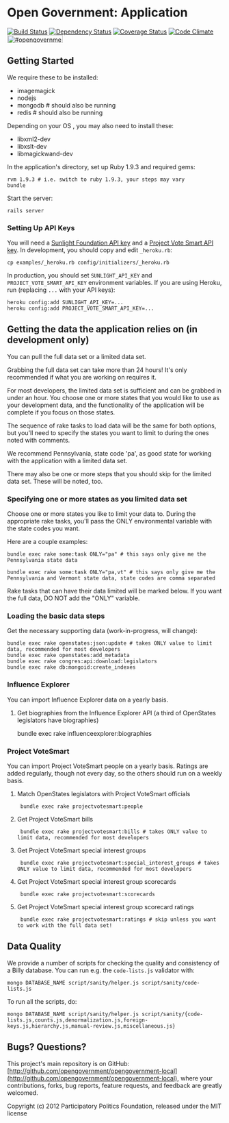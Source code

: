 # Open Government: Application

[![Build Status](https://secure.travis-ci.org/opengovernment/opengovernment-app.png)](http://travis-ci.org/opengovernment/opengovernment-app)
[![Dependency Status](https://gemnasium.com/opengovernment/opengovernment-app.png)](https://gemnasium.com/opengovernment/opengovernment-app)
[![Coverage Status](https://coveralls.io/repos/opengovernment/opengovernment-app/badge.png?branch=master)](https://coveralls.io/r/opengovernment/opengovernment-app)
[![Code Climate](https://codeclimate.com/github/opengovernment/opengovernment-app.png)](https://codeclimate.com/github/opengovernment/opengovernment-app)
<a href="https://kiwiirc.com/client/irc.freenode.net/?nick=web_guest%7C?#opengovernment"><img src="https://kiwiirc.com/buttons/irc.freenode.net/opengovernment.png" alt="#opengovernment IRC channel" height="18" width="130" style="max-width:100%;"></a>

## Getting Started

We require these to be installed:

* imagemagick
* nodejs
* mongodb # should also be running
* redis # should also be running

Depending on your OS , you may also need to install these:

* libxml2-dev
* libxslt-dev
* libmagickwand-dev

In the application's directory, set up Ruby 1.9.3 and required gems:

    rvm 1.9.3 # i.e. switch to ruby 1.9.3, your steps may vary
    bundle

Start the server:

    rails server

### Setting Up API Keys

You will need a [Sunlight Foundation API key](http://services.sunlightlabs.com/accounts/register/) and a [Project Vote Smart API key](http://votesmart.org/share/api). In development, you should copy and edit `_heroku.rb`:

    cp examples/_heroku.rb config/initializers/_heroku.rb

In production, you should set `SUNLIGHT_API_KEY` and `PROJECT_VOTE_SMART_API_KEY` environment variables. If you are using Heroku, run (replacing `...` with your API keys):

    heroku config:add SUNLIGHT_API_KEY=...
    heroku config:add PROJECT_VOTE_SMART_API_KEY=...

## Getting the data the application relies on (in development only)

You can pull the full data set or a limited data set.

Grabbing the full data set can take more than 24 hours! It's only recommended if what you are working on requires it.

For most developers, the limited data set is sufficient and can be grabbed in under an hour. You choose one or more states that you would like to use as your development data, and the functionality of the application will be complete if you focus on those states.

The sequence of rake tasks to load data will be the same for both options, but you'll need to specify the states you want to limit to during the ones noted with comments.

We recommend Pennsylvania, state code 'pa', as good state for working with the application with a limited data set.

There may also be one or more steps that you should skip for the limited data set. These will be noted, too.

### Specifying one or more states as you limited data set

Choose one or more states you like to limit your data to. During the appropriate rake tasks, you'll pass the ONLY environmental variable with the state codes you want.

Here are a couple examples:

    bundle exec rake some:task ONLY="pa" # this says only give me the Pennsylvania state data

    bundle exec rake some:task ONLY="pa,vt" # this says only give me the Pennsylvania and Vermont state data, state codes are comma separated

Rake tasks that can have their data limited will be marked below. If you want the full data, DO NOT add the "ONLY" variable.

### Loading the basic data steps

Get the necessary supporting data (work-in-progress, will change):

    bundle exec rake openstates:json:update # takes ONLY value to limit data, recommended for most developers
    bundle exec rake openstates:add_metadata
    bundle exec rake congres:api:download:legislators
    bundle exec rake db:mongoid:create_indexes

### Influence Explorer

You can import Influence Explorer data on a yearly basis.

1. Get biographies from the Influence Explorer API (a third of OpenStates legislators have biographies)

    bundle exec rake influenceexplorer:biographies

### Project VoteSmart

You can import Project VoteSmart people on a yearly basis. Ratings are added regularly, though not every day, so the others should run on a weekly basis.

1. Match OpenStates legislators with Project VoteSmart officials

        bundle exec rake projectvotesmart:people

1. Get Project VoteSmart bills

        bundle exec rake projectvotesmart:bills # takes ONLY value to limit data, recommended for most developers

1. Get Project VoteSmart special interest groups

        bundle exec rake projectvotesmart:special_interest_groups # takes ONLY value to limit data, recommended for most developers

1. Get Project VoteSmart special interest group scorecards

        bundle exec rake projectvotesmart:scorecards

1. Get Project VoteSmart special interest group scorecard ratings

        bundle exec rake projectvotesmart:ratings # skip unless you want to work with the full data set!

## Data Quality

We provide a number of scripts for checking the quality and consistency of a Billy database. You can run e.g. the `code-lists.js` validator with:

    mongo DATABASE_NAME script/sanity/helper.js script/sanity/code-lists.js

To run all the scripts, do:

    mongo DATABASE_NAME script/sanity/helper.js script/sanity/{code-lists.js,counts.js,denormalization.js,foreign-keys.js,hierarchy.js,manual-review.js,miscellaneous.js}

## Bugs? Questions?

This project's main repository is on GitHub: [http://github.com/opengovernment/opengovernment-local](http://github.com/opengovernment/opengovernment-local), where your contributions, forks, bug reports, feature requests, and feedback are greatly welcomed.

Copyright (c) 2012 Participatory Politics Foundation, released under the MIT license
